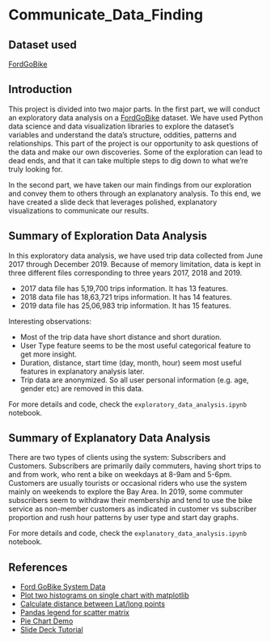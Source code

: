 # Communicate_Data_Finding

## Dataset used 
[FordGoBike](https://www.lyft.com/bikes/bay-wheels/system-data)

## Introduction
This project is divided into two major parts. In the first part, we will conduct an exploratory data analysis on a  [FordGoBike](https://www.lyft.com/bikes/bay-wheels/system-data) dataset. We have used Python data science and data visualization libraries to explore the dataset’s variables and understand the data’s structure, oddities, patterns and relationships. This part of the project is our opportunity to ask questions of the data and make our own discoveries. Some of the exploration can lead to dead ends, and that it can take multiple steps to dig down to what we’re truly looking for. 

In the second part, we have taken our main findings from our exploration and convey them to others through an explanatory analysis. To this end, we have created a slide deck that leverages polished, explanatory visualizations to communicate our results. 

## Summary of Exploration Data Analysis
In this exploratory data analysis, we have used trip data collected from June 2017 through December 2019. Because of memory limitation, data is kept in three different files corresponding to three years 2017, 2018 and 2019.

* 2017 data file has 5,19,700 trips information. It has 13 features.
* 2018 data file has 18,63,721 trips information. It has 14 features.
* 2019 data file has 25,06,983 trip information. It has 15 features.

Interesting observations:
* Most of the trip data have short distance and short duration.
* User Type feature seems to be the most useful categorical feature to get more insight.
* Duration, distance, start time (day, month, hour) seem most useful features in explanatory analysis later.
* Trip data are anonymized. So all user personal information (e.g. age, gender etc) are removed in this data.

For more details and code, check the `exploratory_data_analysis.ipynb` notebook.

## Summary of Explanatory Data Analysis
There are two types of clients using the system: Subscribers and Customers. Subscribers are primarily daily commuters, having short trips to and from work, who rent a bike on weekdays at 8-9am and 5-6pm. Customers are usually tourists or occasional riders who use the system mainly on weekends to explore the Bay Area. In 2019, some commuter subscribers seem to withdraw their membership and tend to use the bike service as non-member customers as indicated in customer vs subscriber proportion and rush hour patterns by user type and start day graphs. 

For more details and code, check the `explanatory_data_analysis.ipynb` notebook.

## References
* [Ford GoBike System Data](https://www.lyft.com/bikes/bay-wheels/system-data)
* [Plot two histograms on single chart with matplotlib](https://stackoverflow.com/questions/6871201/plot-two-histograms-on-single-chart-with-matplotlib)
* [Calculate distance between Lat/long points](https://www.movable-type.co.uk/scripts/latlong.html)
* [Pandas legend for scatter matrix](https://stackoverflow.com/questions/43801637/pandas-legend-for-scatter-matrix)
* [Pie Chart Demo](https://matplotlib.org/3.2.1/gallery/pie_and_polar_charts/pie_demo2.html#sphx-glr-gallery-pie-and-polar-charts-pie-demo2-py)
* [Slide Deck Tutorial](https://github.com/chelseymarie6/Communicate-Data-Findings/blob/master/Communicate_Data_Slide_Deck.ipynb)
